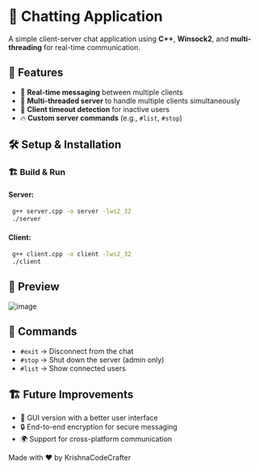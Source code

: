 # 💬 Chatting Application

A simple client-server chat application using **C++**, **Winsock2**, and **multi-threading** for real-time communication.

## 🚀 Features
- 📡 **Real-time messaging** between multiple clients
- 🔄 **Multi-threaded server** to handle multiple clients simultaneously
- 🔐 **Client timeout detection** for inactive users
- 🔥 **Custom server commands** (e.g., `#list`, `#stop`)

## 🛠️ Setup & Installation
### 🏗️ Build & Run
#### Server:
```sh
 g++ server.cpp -o server -lws2_32
 ./server
```
#### Client:
```sh
 g++ client.cpp -o client -lws2_32
 ./client
```

## 📸 Preview
![image](https://github.com/user-attachments/assets/10e4e6f4-986c-429c-b7bf-b871345f1d53)


## 📜 Commands
- `#exit` → Disconnect from the chat
- `#stop` → Shut down the server (admin only)
- `#list` → Show connected users

## 🏗️ Future Improvements
- 📱 GUI version with a better user interface
- 🔒 End-to-end encryption for secure messaging
- 🌍 Support for cross-platform communication
  

Made with ❤️ by KrishnaCodeCrafter
